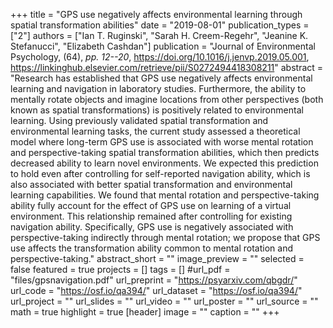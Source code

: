 +++
title = "GPS use negatively affects environmental learning through spatial transformation abilities"
date = "2019-08-01"
publication_types = ["2"]
authors = ["Ian T. Ruginski", "Sarah H. Creem-Regehr", "Jeanine K. Stefanucci", "Elizabeth Cashdan"]
publication = "Journal of Environmental Psychology, (64), _pp. 12--20_, https://doi.org/10.1016/j.jenvp.2019.05.001, https://linkinghub.elsevier.com/retrieve/pii/S0272494418308211"
abstract = "Research has established that GPS use negatively affects environmental learning and navigation in laboratory studies. Furthermore, the ability to mentally rotate objects and imagine locations from other perspectives (both known as spatial transformations) is positively related to environmental learning. Using previously validated spatial transformation and environmental learning tasks, the current study assessed a theoretical model where long-term GPS use is associated with worse mental rotation and perspective-taking spatial transformation abilities, which then predicts decreased ability to learn novel environments. We expected this prediction to hold even after controlling for self-reported navigation ability, which is also associated with better spatial transformation and environmental learning capabilities. We found that mental rotation and perspective-taking ability fully account for the effect of GPS use on learning of a virtual environment. This relationship remained after controlling for existing navigation ability. Specifically, GPS use is negatively associated with perspective-taking indirectly through mental rotation; we propose that GPS use affects the transformation ability common to mental rotation and perspective-taking."
abstract_short = ""
image_preview = ""
selected = false
featured = true
projects = []
tags = []
#url_pdf = "files/gpsnavigation.pdf"
url_preprint = "https://psyarxiv.com/qbgdr/"
url_code = "https://osf.io/qa394/"
url_dataset = "https://osf.io/qa394/"
url_project = ""
url_slides = ""
url_video = ""
url_poster = ""
url_source = ""
math = true
highlight = true
[header]
image = ""
caption = ""
+++
